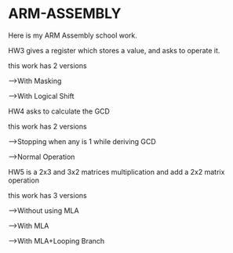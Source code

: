 # ARM-ASSEMBLY
Here is my ARM Assembly school work.

HW3 gives a register which stores a value, and asks to operate it.

this work has 2 versions

-->With Masking

-->With Logical Shift

HW4 asks to calculate the GCD

this work has 2 versions

-->Stopping when any is 1 while deriving GCD

-->Normal Operation

HW5 is a 2x3 and 3x2 matrices multiplication and add a 2x2 matrix operation

this work has 3 versions

-->Without using MLA

-->With MLA

-->With MLA+Looping Branch

